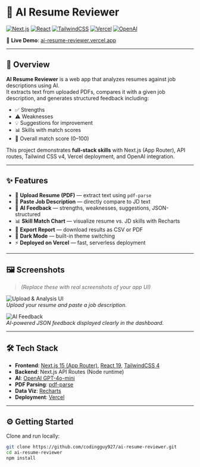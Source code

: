 # 📝 AI Resume Reviewer

[![Next.js](https://img.shields.io/badge/Next.js-15-black?logo=next.js)](https://nextjs.org/)
[![React](https://img.shields.io/badge/React-19-61DAFB?logo=react)](https://react.dev/)
[![TailwindCSS](https://img.shields.io/badge/TailwindCSS-4-38B2AC?logo=tailwind-css)](https://tailwindcss.com/)
[![Vercel](https://img.shields.io/badge/Deployed%20on-Vercel-black?logo=vercel)](https://vercel.com/)
[![OpenAI](https://img.shields.io/badge/OpenAI%20API-GPT--4o--mini-blue?logo=openai)](https://platform.openai.com/)

📍 **Live Demo**: [ai-resume-reviewer.vercel.app](https://ai-resume-reviewer.vercel.app)

---

## 🚀 Overview

**AI Resume Reviewer** is a web app that analyzes resumes against job descriptions using AI.  
It extracts text from uploaded PDFs, compares it with a given job description, and generates structured feedback including:

- ✅ Strengths  
- ⚠️ Weaknesses  
- 💡 Suggestions for improvement  
- 📊 Skills with match scores  
- 🔢 Overall match score (0–100)

This project demonstrates **full-stack skills** with Next.js (App Router), API routes, Tailwind CSS v4, Vercel deployment, and OpenAI integration.

---

## ✨ Features

- 📂 **Upload Resume (PDF)** — extract text using `pdf-parse`  
- 📝 **Paste Job Description** — directly compare to JD text  
- 🤖 **AI Feedback** — strengths, weaknesses, suggestions, JSON-structured  
- 📊 **Skill Match Chart** — visualize resume vs. JD skills with Recharts  
- 💾 **Export Report** — download results as CSV or PDF  
- 🌙 **Dark Mode** — built-in theme switching  
- ⚡ **Deployed on Vercel** — fast, serverless deployment

---

## 🖼️ Screenshots

> _(Replace these with real screenshots of your app UI)_

![Upload & Analysis UI](./public/screenshot-upload.png)  
*Upload your resume and paste a job description.*

![AI Feedback](./public/screenshot-feedback.png)  
*AI-powered JSON feedback displayed clearly in the dashboard.*

---

## 🛠️ Tech Stack

- **Frontend**: [Next.js 15 (App Router)](https://nextjs.org/), [React 19](https://react.dev/), [TailwindCSS 4](https://tailwindcss.com/)  
- **Backend**: Next.js API Routes (Node runtime)  
- **AI**: [OpenAI GPT-4o-mini](https://platform.openai.com/docs/models)  
- **PDF Parsing**: [pdf-parse](https://www.npmjs.com/package/pdf-parse)  
- **Data Viz**: [Recharts](https://recharts.org/en-US/)  
- **Deployment**: [Vercel](https://vercel.com/)

---

## ⚙️ Getting Started

Clone and run locally:

```bash
git clone https://github.com/codingguy927/ai-resume-reviewer.git
cd ai-resume-reviewer
npm install
